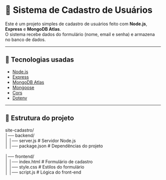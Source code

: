 # 📝 Sistema de Cadastro de Usuários

Este é um projeto simples de cadastro de usuários feito com **Node.js**, **Express** e **MongoDB Atlas**.  
O sistema recebe dados do formulário (nome, email e senha) e armazena no banco de dados.

---

## 🚀 Tecnologias usadas
- [Node.js](https://nodejs.org/)
- [Express](https://expressjs.com/)
- [MongoDB Atlas](https://www.mongodb.com/atlas/database)
- [Mongoose](https://mongoosejs.com/)
- [Cors](https://www.npmjs.com/package/cors)
- [Dotenv](https://www.npmjs.com/package/dotenv)

---

## 📂 Estrutura do projeto

site-cadastro/ <br>
│── backend/ <br>
│ │── server.js # Servidor Node.js <br>
│ │── package.json # Dependências do projeto <br>
<br>
│── frontend/   <br>
│ │── index.html # Formulário de cadastro<br>
│ │── style.css # Estilos do formulário<br>
│ │── script.js # Lógica do front-end<br>
